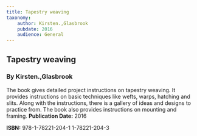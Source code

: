 ```yaml
---
title: Tapestry weaving
taxonomy:
	author: Kirsten.,Glasbrook
	pubdate: 2016
	audience: General
---
```

## Tapestry weaving
### By Kirsten.,Glasbrook

The book gives detailed project instructions on tapestry weaving. It provides instructions on basic techniques like wefts, warps, hatching and slits. Along with the instructions, there is a gallery of ideas and designs to practice from. The book also provides instructions on mounting and framing. 
**Publication Date:** 2016

**ISBN:** 978-1-78221-204-1 1-78221-204-3